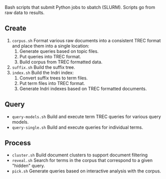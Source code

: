 Bash scripts that submit Python jobs to sbatch (SLURM). Scripts go
from raw data to results.

## Create

1. `corpus.sh` Format various raw documents into a consistent TREC
   format and place them into a single location:
   1. Generate queries based on topic files.
   2. Put queries into TREC format.
   3. Build corpus from TREC formatted data.
2. `suffix.sh` Build the suffix tree.
3. `index.sh` Build the Indri index:
   1. Convert suffix trees to term files.
   2. Put term files into TREC format.
   3. Generate Indri indexes based on TREC formatted documents.

## Query

* `query-models.sh` Build and execute term TREC queries for various
  query models.
* `query-single.sh` Build and execute queries for individual terms.

## Process

* `cluster.sh` Build document clusters to support document filtering
* `reveal.sh` Search for terms in the corpus that correspond to a
  given "hidden" query.
* `pick.sh` Generate queries based on interactive analysis with the
  corpus.
